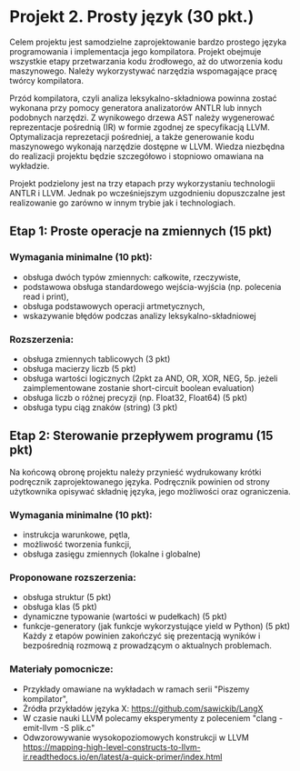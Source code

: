 # Projekt 2. Prosty język (30 pkt.)
Celem projektu jest samodzielne zaprojektowanie bardzo prostego języka programowania i implementacja jego kompilatora. Projekt obejmuje wszystkie etapy przetwarzania kodu źrodłowego, aż do utworzenia kodu maszynowego. Należy wykorzystywać narzędzia wspomagające pracę twórcy kompilatora.

Przód kompilatora, czyli analiza leksykalno-składniowa powinna zostać wykonana przy pomocy generatora analizatorów ANTLR lub innych podobnych narzędzi. Z wynikowego drzewa AST należy wygenerować reprezentacje pośrednią (IR) w formie zgodnej ze specyfikacją LLVM. Optymalizacja reprezetacji pośredniej, a także generowanie kodu maszynowego wykonają narzędzie dostępne w LLVM. Wiedza niezbędna do realizacji projektu będzie szczegółowo i stopniowo omawiana na wykładzie.

Projekt podzielony jest na trzy etapach przy wykorzystaniu technologii ANTLR i LLVM. Jednak po wcześniejszym uzgodnieniu dopuszczalne jest realizowanie go zarówno w innym trybie jak i technologiach.

## Etap 1: Proste operacje na zmiennych (15 pkt)
### Wymagania minimalne (10 pkt):
- obsługa dwóch typów zmiennych: całkowite, rzeczywiste,
- podstawowa obsługa standardowego wejścia-wyjścia (np. polecenia read i print),
- obsługa podstawowych operacji artmetycznych,
- wskazywanie błędów podczas analizy leksykalno-składniowej
### Rozszerzenia:
- obsługa zmiennych tablicowych (3 pkt)
- obsługa macierzy liczb (5 pkt)
- obsługa wartości logicznych (2pkt za AND, OR, XOR, NEG, 5p. jeżeli zaimplementowane zostanie short-circuit boolean evaluation)
- obsługa liczb o różnej precyzji (np. Float32, Float64) (5 pkt)
- obsługa typu ciąg znaków (string) (3 pkt)
## Etap 2: Sterowanie przepływem programu  (15 pkt)
Na końcową obronę projektu należy przynieść wydrukowany krótki podręcznik zaprojektowanego języka. Podręcznik powinien od strony użytkownika opisywać składnię języka, jego możliwości oraz ograniczenia.

### Wymagania minimalne (10 pkt):
- instrukcja warunkowe, pętla,
- możliwość tworzenia funkcji,
- obsługa zasięgu zmiennych (lokalne i globalne)
### Proponowane rozszerzenia:
- obsługa struktur (5 pkt)﻿
- obsługa klas (5 pkt)
- dynamiczne typowanie (wartości w pudełkach) (5 pkt)
- funkcje-generatory (jak funkcje wykorzystujące yield w Python) (5 pkt)
Każdy z etapów powinien zakończyć się prezentacją wyników i bezpośrednią rozmową z prowadzącym o aktualnych problemach. 

### Materiały pomocnicze:
- Przykłady omawiane na wykładach w ramach serii "Piszemy kompilator",
- Żródła przykładów języka X: https://github.com/sawickib/LangX
- W czasie nauki LLVM polecamy eksperymenty z poleceniem "clang -emit-llvm -S plik.c"
- Odwzorowywanie wysokopoziomowych konstrukcji w LLVM https://mapping-high-level-constructs-to-llvm-ir.readthedocs.io/en/latest/a-quick-primer/index.html